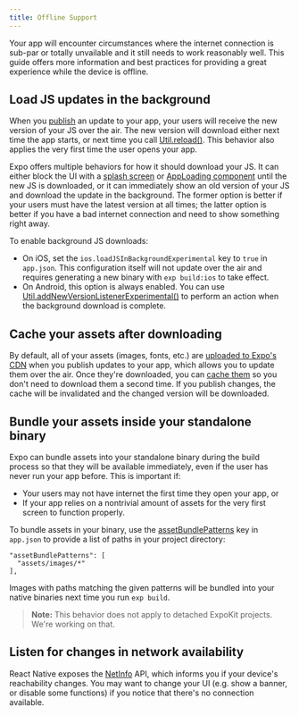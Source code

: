 ```yaml
---
title: Offline Support
---
```


Your app will encounter circumstances where the internet connection is sub-par or totally unvailable and it still needs to work reasonably well. This guide offers more information and best practices for providing a great experience while the device is offline.

## Load JS updates in the background

When you [publish](./publishing.html) an update to your app, your users will receive the new version of your JS over the air. The new version will download either next time the app starts, or next time you call [Util.reload()](../sdk/util.html). This behavior also applies the very first time the user opens your app.

Expo offers multiple behaviors for how it should download your JS. It can either block the UI with a [splash screen](./splash-screens.html) or [AppLoading component](../sdk/app-loading.html) until the new JS is downloaded, or it can immediately show an old version of your JS and download the update in the background. The former option is better if your users must have the latest version at all times; the latter option is better if you have a bad internet connection and need to show something right away.

To enable background JS downloads:

- On iOS, set the `ios.loadJSInBackgroundExperimental` key to `true` in `app.json`. This configuration itself will not update over the air and requires generating a new binary with `exp build:ios` to take effect.
- On Android, this option is always enabled. You can use [Util.addNewVersionListenerExperimental()](../sdk/util.html) to perform an action when the background download is complete.

## Cache your assets after downloading

By default, all of your assets (images, fonts, etc.) are [uploaded to Expo's CDN](./assets.html) when you publish updates to your app, which allows you to update them over the air. Once they're downloaded, you can [cache them](./preloading-and-caching-assets.html) so you don't need to download them a second time. If you publish changes, the cache will be invalidated and the changed version will be downloaded.

## Bundle your assets inside your standalone binary

Expo can bundle assets into your standalone binary during the build process so that they will be available immediately, even if the user has never run your app before. This is important if:

- Your users may not have internet the first time they open your app, or
- If your app relies on a nontrivial amount of assets for the very first screen to function properly.

To bundle assets in your binary, use the [assetBundlePatterns](./configuration.html) key in `app.json` to provide a list of paths in your project directory:

```
"assetBundlePatterns": [
  "assets/images/*"
],
```

Images with paths matching the given patterns will be bundled into your native binaries next time you run `exp build`.

> **Note:** This behavior does not apply to detached ExpoKit projects. We're working on that.

## Listen for changes in network availability

React Native exposes the [NetInfo](https://facebook.github.io/react-native/docs/netinfo.html) API, which informs you if your device's reachability changes. You may want to change your UI (e.g. show a banner, or disable some functions) if you notice that there's no connection available.
